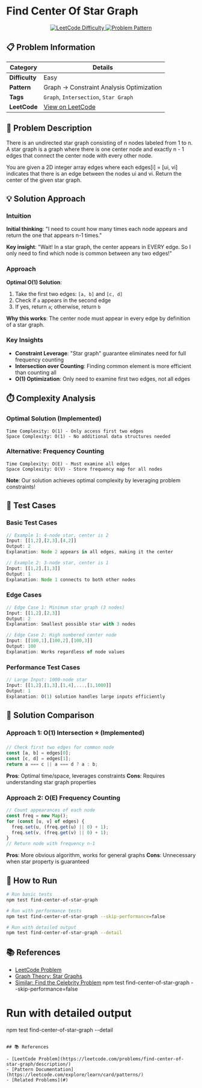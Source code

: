 # Find Center Of Star Graph

<div align="center">
  <a href="https://leetcode.com/problems/find-center-of-star-graph/description/">
    <img src="https://img.shields.io/badge/LeetCode-Easy-green" alt="LeetCode Difficulty" />
  </a>
  <a href="https://leetcode.com/problems/find-center-of-star-graph/description/">
    <img src="https://img.shields.io/badge/Pattern-Constraint--Analysis-blue" alt="Problem Pattern" />
  </a>
</div>

## 📋 Problem Information

| Category       | Details                                                                                  |
| -------------- | ---------------------------------------------------------------------------------------- |
| **Difficulty** | Easy                                                                                     |
| **Pattern**    | Graph → Constraint Analysis Optimization                                                 |
| **Tags**       | `Graph`, `Intersection`, `Star Graph`                                                    |
| **LeetCode**   | [View on LeetCode](https://leetcode.com/problems/find-center-of-star-graph/description/) |

## 📝 Problem Description

There is an undirected star graph consisting of n nodes labeled from 1 to n. A star graph is a graph where there is one center node and exactly n - 1 edges that connect the center node with every other node.

You are given a 2D integer array edges where each edges[i] = [ui, vi] indicates that there is an edge between the nodes ui and vi. Return the center of the given star graph.

## 💡 Solution Approach

### Intuition

**Initial thinking**: "I need to count how many times each node appears and return the one that appears n-1 times."

**Key insight**: "Wait! In a star graph, the center appears in EVERY edge. So I only need to find which node is common between any two edges!"

### Approach

**Optimal O(1) Solution**:

1. Take the first two edges: `[a, b]` and `[c, d]`
2. Check if `a` appears in the second edge
3. If yes, return `a`; otherwise, return `b`

**Why this works**: The center node must appear in every edge by definition of a star graph.

### Key Insights

- **Constraint Leverage**: "Star graph" guarantee eliminates need for full frequency counting
- **Intersection over Counting**: Finding common element is more efficient than counting all
- **O(1) Optimization**: Only need to examine first two edges, not all edges

## ⏱️ Complexity Analysis

### Optimal Solution (Implemented)

```
Time Complexity: O(1) - Only access first two edges
Space Complexity: O(1) - No additional data structures needed
```

### Alternative: Frequency Counting

```
Time Complexity: O(E) - Must examine all edges
Space Complexity: O(V) - Store frequency map for all nodes
```

**Note**: Our solution achieves optimal complexity by leveraging problem constraints!

## 🧪 Test Cases

### Basic Test Cases

```javascript
// Example 1: 4-node star, center is 2
Input: [[1,2],[2,3],[4,2]]
Output: 2
Explanation: Node 2 appears in all edges, making it the center

// Example 2: 3-node star, center is 1
Input: [[1,2],[1,3]]
Output: 1
Explanation: Node 1 connects to both other nodes
```

### Edge Cases

```javascript
// Edge Case 1: Minimum star graph (3 nodes)
Input: [[1,2],[2,3]]
Output: 2
Explanation: Smallest possible star with 3 nodes

// Edge Case 2: High numbered center node
Input: [[100,1],[100,2],[100,3]]
Output: 100
Explanation: Works regardless of node values
```

### Performance Test Cases

```javascript
// Large Input: 1000-node star
Input: [[1,2],[1,3],[1,4],...,[1,1000]]
Output: 1
Explanation: O(1) solution handles large inputs efficiently
```

## 🔄 Solution Comparison

### Approach 1: O(1) Intersection ⭐ (Implemented)

```javascript
// Check first two edges for common node
const [a, b] = edges[0];
const [c, d] = edges[1];
return a === c || a === d ? a : b;
```

**Pros**: Optimal time/space, leverages constraints
**Cons**: Requires understanding star graph properties

### Approach 2: O(E) Frequency Counting

```javascript
// Count appearances of each node
const freq = new Map();
for (const [u, v] of edges) {
  freq.set(u, (freq.get(u) || 0) + 1);
  freq.set(v, (freq.get(v) || 0) + 1);
}
// Return node with frequency n-1
```

**Pros**: More obvious algorithm, works for general graphs
**Cons**: Unnecessary when star property is guaranteed

## 🚀 How to Run

```bash
# Run basic tests
npm test find-center-of-star-graph

# Run with performance tests
npm test find-center-of-star-graph --skip-performance=false

# Run with detailed output
npm test find-center-of-star-graph --detail
```

## 📚 References

- [LeetCode Problem](https://leetcode.com/problems/find-center-of-star-graph/description/)
- [Graph Theory: Star Graphs](https://en.wikipedia.org/wiki/Star_graph)
- [Similar: Find the Celebrity Problem](https://leetcode.com/problems/find-the-celebrity/)
  npm test find-center-of-star-graph --skip-performance=false

# Run with detailed output

npm test find-center-of-star-graph --detail

```

## 📚 References

- [LeetCode Problem](https://leetcode.com/problems/find-center-of-star-graph/description/)
- [Pattern Documentation](https://leetcode.com/explore/learn/card/patterns/)
- [Related Problems](#)
```

